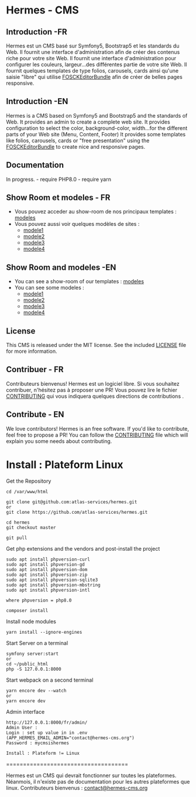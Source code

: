 Hermes - CMS
==================

Introduction -FR
----------------

Hermes est un CMS basé sur Symfony5, Bootstrap5 et les standards du Web.
Il fournit une interface d'administration afin de créer des contenus riche pour votre site Web.
Il fournit une interface d'administration pour configurer les couleurs, largeur...des différentes partie de votre site Web.
Il fournit quelques templates de type folios, carousels, cards ainsi qu'une saisie "libre" qui utilise [FOSCKEditorBundle](https://symfony.com/doc/master/bundles/FOSCKEditorBundle/index.html) afin de créer de belles pages responsive.

Introduction -EN
----------------
Hermes is a CMS  based on Symfony5 and Bootstrap5 and the standards of Web.
It provides an admin to create a complete web site.
It provides configuration to select the color, background-color, width...for the different parts of your Web site (Menu, Content, Footer)
It provides some templates like folios, carousels, cards or "free presentation" using the [FOSCKEditorBundle](https://symfony.com/doc/master/bundles/FOSCKEditorBundle/index.html) to create nice and responsive pages.


Documentation
-------------

In progress.
    - require PHP8.0
    - require yarn

Show Room et modeles - FR
------------------------

   - Vous pouvez acceder au show-room de nos principaux templates : [modeles](http://modeles.atlas-services.fr)
   - Vous pouvez aussi voir quelques modèles de sites : 
       - [modele1](http://modele1.atlas-services.fr)
       - [modele2](http://modele2.atlas-services.fr)
       - [modele3](http://modele3.atlas-services.fr)
       - [modele4](http://modele4.atlas-services.fr)
  
 Show Room and modeles -EN
 -------------------------      
   - You can see a show-room of our templates : [modeles](http://modeles.atlas-services.fr)
   - You can see some modeles : 
       - [modele1](http://modele1.atlas-services.fr)
       - [modele2](http://modele2.atlas-services.fr)
       - [modele3](http://modele3.atlas-services.fr)
       - [modele4](http://modele4.atlas-services.fr)

License
-------

This CMS is released under the MIT license. See the included
[LICENSE](LICENSE) file for more information.

Contribuer - FR
---------------

Contributeurs bienvenus! Hermes est un logiciel libre. Si vous souhaitez contribuer, n'hésitez pas à proposer une PR! Vous pouvez lire le fichier [CONTRIBUTING](/CONTRIBUTING.md) qui vous indiquera quelques directions de contributions .

Contribute - EN
---------------
We love contributors! Hermes is an free software. If you'd like to contribute, feel free to propose a PR! You
can follow the [CONTRIBUTING](/CONTRIBUTING.md) file which will explain you some needs about contributing.


Install : Plateform Linux
====================================

Get the Repository 

    cd /var/www/html
    
    git clone git@github.com:atlas-services/hermes.git
    or 
    git clone https://github.com/atlas-services/hermes.git    

    cd hermes
    git checkout master

    git pull
    
Get php extensions and the vendors and post-install the project

    sudo apt install phpversion-curl
    sudo apt install phpversion-gd
    sudo apt install phpversion-dom
    sudo apt install phpversion-zip
    sudo apt install phpversion-sqlite3
    sudo apt install phpversion-mbstring
    sudo apt install phpversion-intl

    where phpversion = php8.0

    composer install
     
Install node modules 

    yarn install --ignore-engines
      
Start Server on a terminal

    symfony server:start  
    or
    cd ~/public_html
    php -S 127.0.0.1:8000
       
Start webpack on a second terminal

    yarn encore dev --watch
    or
    yarn encore dev 

Admin interface

    http://127.0.0.1:8000/fr/admin/
    Admin User :
    Login : set up value in in .env (APP_HERMES_EMAIL_ADMIN="contact@hermes-cms.org")
    Password : mycmsishermes

    Install : Plateform != Linux
====================================

Hermes est un CMS qui devrait fonctionner sur toutes les plateformes.
Néanmois, il n'existe pas de documentation pour les autres plateformes que linux.
Contributeurs bienvenus : contact@hermes-cms.org